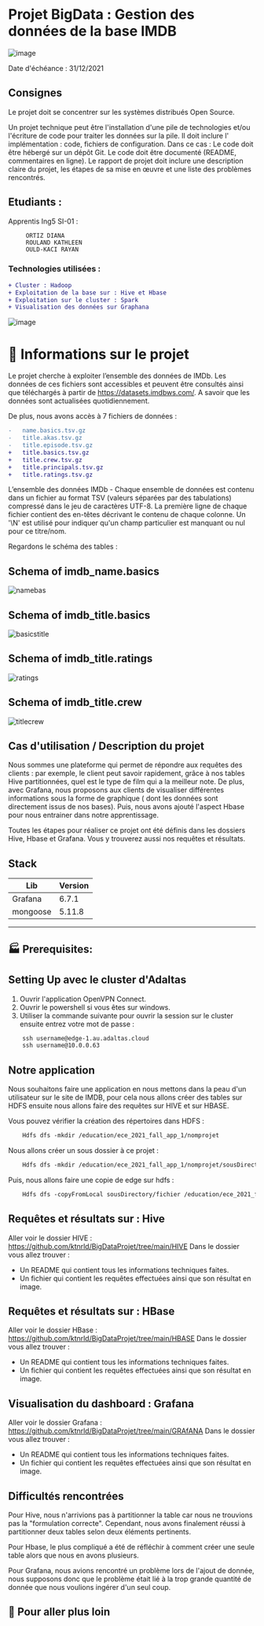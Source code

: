 # Projet BigData : Gestion des données de la base IMDB 
![image](https://user-images.githubusercontent.com/71117842/147707307-2163329b-66d9-4892-b2c4-e532d2d85d96.png)

Date d'échéance : 31/12/2021
## Consignes 
Le projet doit se concentrer sur les systèmes distribués Open Source.

Un projet technique peut être l'installation d'une pile de technologies et/ou l'écriture de code pour traiter les données sur la pile. Il doit inclure l' implémentation : code, fichiers de configuration. Dans ce cas : Le code doit être hébergé sur un dépôt Git.
Le code doit être documenté (README, commentaires en ligne).
Le rapport de projet doit inclure une description claire du projet, les étapes de sa mise en œuvre et une liste des problèmes rencontrés.

## Etudiants :

Apprentis Ing5 SI-01 :
```
     ORTIZ DIANA
     ROULAND KATHLEEN
     OULD-KACI RAYAN
```
### Technologies utilisées :
```diff
+ Cluster : Hadoop
+ Exploitation de la base sur : Hive et Hbase
+ Exploitation sur le cluster : Spark 
+ Visualisation des données sur Graphana
```

![image](https://user-images.githubusercontent.com/71117842/147662245-1bc3959e-7cdb-4209-90f3-155826a96a57.png)

# 🎯 Informations sur le projet

Le projet cherche à exploiter l’ensemble des données de IMDb. Les données de ces fichiers sont accessibles et peuvent être consultés ainsi que téléchargés à partir de https://datasets.imdbws.com/. A savoir que les données sont actualisées quotidiennement.

De plus, nous avons accès à 7 fichiers de données :
```diff
-	name.basics.tsv.gz
-	title.akas.tsv.gz
-	title.episode.tsv.gz
+	title.basics.tsv.gz
+	title.crew.tsv.gz
+	title.principals.tsv.gz
+	title.ratings.tsv.gz
```

L’ensemble des données IMDb - Chaque ensemble de données est contenu dans un fichier au format TSV (valeurs séparées par des tabulations) compressé dans le jeu de caractères UTF-8. La première ligne de chaque fichier contient des en-têtes décrivant le contenu de chaque colonne. Un '\N' est utilisé pour indiquer qu'un champ particulier est manquant ou nul pour ce titre/nom.

Regardons le schéma des tables :

## Schema of imdb_name.basics
![namebas](https://user-images.githubusercontent.com/71653765/147696911-b1fcbed7-dfae-4a1a-9e9d-4a8998d293a4.png)

## Schema of imdb_title.basics
![basicstitle](https://user-images.githubusercontent.com/71117842/146517469-e59dd63f-39db-4fb3-9635-4ca02db1b606.png)

## Schema of imdb_title.ratings
![ratings](https://user-images.githubusercontent.com/71117842/146517470-2e0d22ba-de72-445f-a517-9a8b16976809.png)

## Schema of imdb_title.crew
![titlecrew](https://user-images.githubusercontent.com/71117842/146517471-588ae764-f6e1-4778-a60b-3758fd6de7e9.png)

## Cas d'utilisation / Description du projet
Nous sommes une plateforme qui permet de répondre aux requêtes des clients : par exemple, le client peut savoir rapidement, grâce à nos tables Hive partitionnées, quel est le type de film qui a la meilleur note. De plus, avec Grafana, nous proposons aux clients de visualiser différentes informations sous la forme de graphique ( dont les données sont directement issus de nos bases). Puis, nous avons ajouté l'aspect Hbase pour nous entrainer dans notre apprentissage.

Toutes les étapes pour réaliser ce projet ont été définis dans les dossiers Hive, Hbase et Grafana. Vous y trouverez aussi nos requêtes et résultats.

## Stack

| Lib | Version |
| ------ | ------ |
| Grafana | 6.7.1 |
| mongoose | 5.11.8 |

---
## 🏭 Prerequisites:

## Setting Up avec le cluster d'Adaltas

1. Ouvrir l'application OpenVPN Connect.
2. Ouvrir le powershell si vous êtes sur windows.
3. Utiliser la commande suivante pour ouvrir la session sur le cluster ensuite entrez votre mot de passe :
```diff
    ssh username@edge-1.au.adaltas.cloud
    ssh username@10.0.0.63
```
## Notre application

Nous souhaitons faire une application en nous mettons dans la peau d'un utilisateur sur le site de IMDB, pour cela nous allons créer des tables sur HDFS ensuite nous allons faire des requêtes sur HIVE et sur HBASE.


Vous pouvez vérifier la création des répertoires dans HDFS : 
```diff
    Hdfs dfs -mkdir /education/ece_2021_fall_app_1/nomprojet
```
Nous allons créer un sous dossier à ce projet :
```diff
    Hdfs dfs -mkdir /education/ece_2021_fall_app_1/nomprojet/sousDirectory
```
Puis, nous allons faire une copie de edge sur hdfs :
```diff
    Hdfs dfs -copyFromLocal sousDirectory/fichier /education/ece_2021_fall_app_1/nomprojet
```
## Requêtes et résultats sur : Hive
Aller voir le dossier HIVE : https://github.com/ktnrld/BigDataProjet/tree/main/HIVE
Dans le dossier vous allez trouver :
- Un README qui contient tous les informations techniques faites.
- Un fichier qui contient les requêtes effectuées ainsi que son résultat en image.

## Requêtes et résultats sur : HBase
Aller voir le dossier HBase : https://github.com/ktnrld/BigDataProjet/tree/main/HBASE
Dans le dossier vous allez trouver :
- Un README qui contient tous les informations techniques faites.
- Un fichier qui contient les requêtes effectuées ainsi que son résultat en image.

## Visualisation du dashboard : Grafana
Aller voir le dossier Grafana : https://github.com/ktnrld/BigDataProjet/tree/main/GRAfANA
Dans le dossier vous allez trouver :
- Un README qui contient tous les informations techniques faites.
- Un fichier qui contient les requêtes effectuées ainsi que son résultat en image.

## Difficultés rencontrées
Pour Hive, nous n'arrivions pas à partitionner la table car nous ne trouvions pas la "formulation correcte". Cependant, nous avons finalement réussi à partitionner deux tables selon deux éléments pertinents. 

Pour Hbase, le plus compliqué a été de réfléchir à comment créer une seule table alors que nous en avons plusieurs.

Pour Grafana, nous avions rencontré un problème lors de l'ajout de donnée, nous supposons donc que le problème était lié à la trop grande quantité de donnée que nous voulions ingérer d'un seul coup.

## 🚀 Pour aller plus loin 

